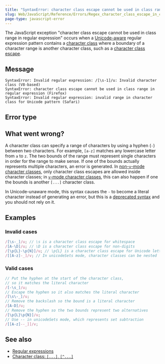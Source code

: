 ```yaml
---
title: "SyntaxError: character class escape cannot be used in class range in regular expression"
slug: Web/JavaScript/Reference/Errors/Regex_character_class_escape_in_class_range
page-type: javascript-error
---
```




The JavaScript exception "character class escape cannot be used in class range in regular expression" occurs when a [Unicode-aware](/Web/JavaScript/Reference/Global_Objects/RegExp/unicode#unicode-aware_mode) regular expression pattern contains a [character class](/Web/JavaScript/Reference/Regular_expressions/Character_class) where a boundary of a character range is another character class, such as a [character class escape](/Web/JavaScript/Reference/Regular_expressions/Character_class_escape).

## Message

```plain
SyntaxError: Invalid regular expression: /[\s-1]/u: Invalid character class (V8-based)
SyntaxError: character class escape cannot be used in class range in regular expression (Firefox)
SyntaxError: Invalid regular expression: invalid range in character class for Unicode pattern (Safari)
```

## Error type



## What went wrong?

A character class can specify a range of characters by using a hyphen (`-`) between two characters. For example, `[a-z]` matches any lowercase letter from `a` to `z`. The two bounds of the range must represent single characters in order for the range to make sense. If one of the bounds actually represents multiple characters, an error is generated. In [non-`v`-mode character classes](/Web/JavaScript/Reference/Regular_expressions/Character_class#non-v-mode_character_class), only character class escapes are allowed inside character classes; in [`v`-mode character classes](/Web/JavaScript/Reference/Regular_expressions/Character_class#v-mode_character_class), this can also happen if one the bounds is another `[...]` character class.

In Unicode-unaware mode, this syntax causes the `-` to become a literal character instead of generating an error, but this is a [deprecated syntax](/Web/JavaScript/Reference/Deprecated_and_obsolete_features#regexp) and you should not rely on it.

## Examples

### Invalid cases

```js example-bad
/[\s-_]/u; // \s is a character class escape for whitespace
/[A-\D]/u; // \D is a character class escape for non-digits
/[\p{L}-\p{N}]/u; // \p{L} is a character class escape for Unicode letters
/[[A-z]-_]/v; // In unicodeSets mode, character classes can be nested
```

### Valid cases

```js example-good
// Put the hyphen at the start of the character class,
// so it matches the literal character
/[-\s_]/u;
// Escape the hyphen so it also matches the literal character
/[\s\-_]/u;
// Remove the backslash so the bound is a literal character
/[A-D]/u;
// Remove the hyphen so the two bounds represent two alternatives
/[\p{L}\p{N}]/u;
// Use -- in unicodeSets mode, which represents set subtraction
/[[A-z]--_]]/v;
```

## See also

- [Regular expressions](/Web/JavaScript/Reference/Regular_expressions)
- [Character class: `[...]`, `[^...]`](/Web/JavaScript/Reference/Regular_expressions/Character_class)
